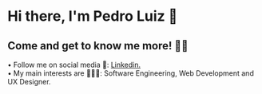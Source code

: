 # Hi there, I'm Pedro Luiz :wave:

<a href="https://github.com/edroluiz"></a>
<!-- <br><img height="150em" src="https://github-readme-stats.vercel.app/api?username=edroluiz&show_icons=true&theme=midnight-purple&include_all_commits=true&count_private=true">
<img height="150em" src="https://github-readme-stats.vercel.app/api/top-langs/?username=edroluiz&layout=compact&langs_count=7&theme=midnight-purple"></a><br> -->

## Come and get to know me more! 👨‍💻<!--<img align="right" height="120em" href="https://github.com/edroluiz/" src="https://i.picasion.com/pic91/9605c4dacfeebd5cd7a42bdbf3300161.gif"></a>-->
• Follow me on social media 🏃: <a href="https://www.linkedin.com/in/pedro-luiz-b9488b203/">Linkedin.</a><br>
• My main interests are 👨🏻‍💻: Software Engineering, Web Development and UX Designer.<br>
